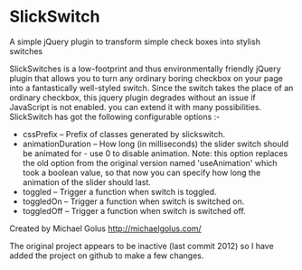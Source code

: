# SlickSwitch
A simple jQuery plugin to transform simple check boxes into stylish switches 

SlickSwitches is a low-footprint and thus environmentally friendly jQuery plugin that allows you to turn any ordinary boring checkbox on your page into a fantastically well-styled switch.
Since the switch takes the place of an ordinary checkbox, this jquery plugin degrades without an issue if JavaScript is not enabled. you can extend it with many possibilities.
SlickSwitch has got the following configurable options :-
* cssPrefix – Prefix of classes generated by slickswitch.
* animationDuration – How long (in milliseconds) the slider switch should be animated for - use 0 to disable animation. Note: this option replaces the old option from the original version named 'useAnimation' which took a boolean value, so that now you can specify how long the animation of the slider should last. 
* toggled – Trigger a function when switch is toggled.
* toggledOn – Trigger a function when switch is switched on.
* toggledOff – Trigger a function when switch is switched off.

Created by Michael Golus
http://michaelgolus.com/


The original project appears to be inactive (last commit 2012) so I have added the project on github to make a few changes.
